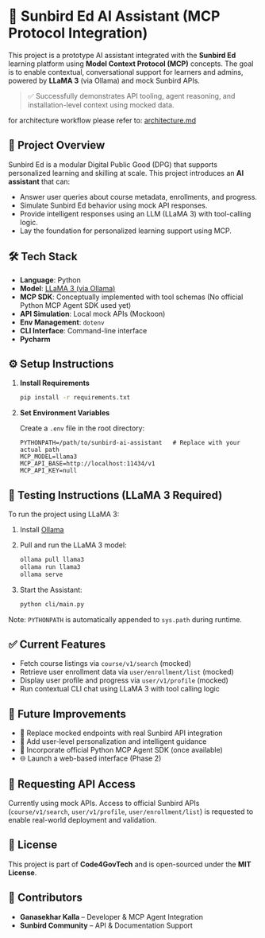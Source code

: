 # 🧠 Sunbird Ed AI Assistant (MCP Protocol Integration)

This project is a prototype AI assistant integrated with the **Sunbird Ed** learning platform using **Model Context Protocol (MCP)** concepts. The goal is to enable contextual, conversational support for learners and admins, powered by **LLaMA 3** (via Ollama) and mock Sunbird APIs.

> ✅ Successfully demonstrates API tooling, agent reasoning, and installation-level context using mocked data.

for architecture workflow please refer to: [architecture.md](architecture.md)

## 🚀 Project Overview

Sunbird Ed is a modular Digital Public Good (DPG) that supports personalized learning and skilling at scale. This project introduces an **AI assistant** that can:

- Answer user queries about course metadata, enrollments, and progress.
- Simulate Sunbird Ed behavior using mock API responses.
- Provide intelligent responses using an LLM (LLaMA 3) with tool-calling logic.
- Lay the foundation for personalized learning support using MCP.

## 🛠 Tech Stack

- **Language**: Python  
- **Model**: [LLaMA 3 (via Ollama)](https://ollama.com/library/llama3)  
- **MCP SDK**: Conceptually implemented with tool schemas (No official Python MCP Agent SDK used yet)  
- **API Simulation**: Local mock APIs (Mockoon)  
- **Env Management**: `dotenv`  
- **CLI Interface**: Command-line interface  
- **Pycharm**

## ⚙️ Setup Instructions

1. **Install Requirements**

   ```bash
   pip install -r requirements.txt
   ```

2. **Set Environment Variables**

   Create a `.env` file in the root directory:

   ```env
   PYTHONPATH=/path/to/sunbird-ai-assistant   # Replace with your actual path
   MCP_MODEL=llama3
   MCP_API_BASE=http://localhost:11434/v1
   MCP_API_KEY=null
   ```

## 🧪 Testing Instructions (LLaMA 3 Required)

To run the project using LLaMA 3:

1. Install [Ollama](https://ollama.com/download)
2. Pull and run the LLaMA 3 model:

   ```bash
   ollama pull llama3
   ollama run llama3
   ollama serve
   ```

3. Start the Assistant:

   ```bash
   python cli/main.py
   ```

Note: `PYTHONPATH` is automatically appended to `sys.path` during runtime.

## ✅ Current Features

- Fetch course listings via `course/v1/search` (mocked)
- Retrieve user enrollment data via `user/enrollment/list` (mocked)
- Display user profile and progress via `user/v1/profile` (mocked)
- Run contextual CLI chat using LLaMA 3 with tool calling logic

## 🌟 Future Improvements

- 🔄 Replace mocked endpoints with real Sunbird API integration
- 🎯 Add user-level personalization and intelligent guidance
- 🧠 Incorporate official Python MCP Agent SDK (once available)
- 🌐 Launch a web-based interface (Phase 2)

## 🔐 Requesting API Access

Currently using mock APIs. Access to official Sunbird APIs (`course/v1/search`, `user/v1/profile`, `user/enrollment/list`) is requested to enable real-world deployment and validation.

## 📄 License

This project is part of **Code4GovTech** and is open-sourced under the **MIT License**.

## 👥 Contributors

- **Ganasekhar Kalla** – Developer & MCP Agent Integration  
- **Sunbird Community** – API & Documentation Support
